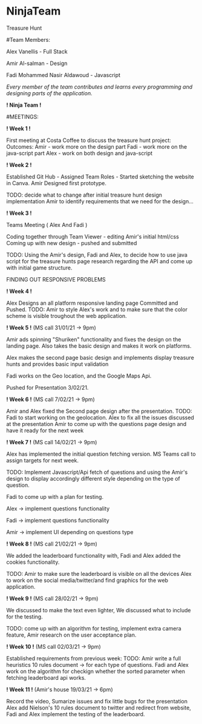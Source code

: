 # NinjaTeam
Treasure Hunt

#Team Members: 

Alex Vanellis - Full Stack

Amir Al-salman - Design

Fadi Mohammed Nasir Aldawoud - Javascript

_Every member of the team contributes and learns every programming and designing parts of the application._

**! Ninja Team !** 

#MEETINGS:

**! Week 1 !** 

First meeting at Costa Coffee to discuss the treasure hunt project:
    Outcomes: 
        Amir - work more on the design part 
        Fadi - work more on the java-script part
        Alex - work on both design and java-script 

**! Week 2 !** 

Established Git Hub - Assigned Team Roles - Started sketching the website in Canva.
Amir Designed first prototype.

TODO: 
decide what to change after initial treasure hunt design implementation
Amir to identify requirements that we need for the design...

**! Week 3 !** 

Teams Meeting ( Alex And Fadi ) 

Coding together through Team Viewer - editing Amir's initial html/css
Coming up with new design - pushed and submitted

TODO:
Using the Amir's design, Fadi and Alex, to decide how to use java script for the treasure hunts page
research regarding the API and come up with initial game structure.

FINDING OUT RESPONSIVE PROBLEMS

**! Week 4 !** 

Alex Designs an all platform responsive landing page
Committed and Pushed.
TODO:
Amir to style Alex's work and to make sure that the color scheme is visible troughout the web application.

**! Week 5 !**  (MS call 31/01/21 -> 9pm)

Amir ads spinning "Shuriken" functionality and fixes the design on the landing page. Also takes the basic design and makes it work on platforms.

Alex makes the second page basic design and implements display treasure hunts and provides basic input validation

Fadi works on the Geo location, and the Google Maps Api. 

Pushed for Presentation 3/02/21.

**! Week 6 !**  (MS call 7/02/21 -> 9pm)

Amir and Alex fixed the Second page design after the presentation.
TODO:
Fadi to start working on the geolocation.
Alex to fix all the issues discussed at the presentation 
Amir to come up with the questions page design and have it ready for the next week

**! Week 7 !** (MS call 14/02/21 -> 9pm)

Alex has implemented the initial question fetching version.
MS Teams call to assign targets for next week.

TODO:
Implement Javascript/Api fetch of questions and using the Amir's design to display
accordingly different style depending on the type of question.

Fadi to come up with a plan for testing.

Alex -> implement questions functionality 

Fadi -> implement questions functionality 

Amir -> implement UI depending on questions type 

**! Week 8 !** (MS call 21/02/21 -> 9pm)

We added the leaderboard functionality with,
Fadi and Alex added the cookies functionality. 

TODO:
Amir to make sure the leaderboard is visible on all the devices
Alex to work on the social media/twitter/and find graphics for the web application.

**! Week 9 !** (MS call 28/02/21 -> 9pm)

We discussed to make the text even lighter, 
We discussed what to include for the testing. 

TODO:
come up with an algorithm for testing,
implement extra camera feature,
Amir research on the user acceptance plan. 

**! Week 10 !** (MS call 02/03/21 -> 9pm)

Established requirements from previous week: 
TODO:
Amir write a full heuristics 10 rules document -> for each type of questions.
Fadi and Alex work on the algorithm for checkign whether the sorted parameter when fetching leaderboard api works.

**! Week 11 !** (Amir's house 19/03/21 -> 6pm)

Record the video, 
Sumarize issues and fix little bugs for the presentation
Alex add Nielson's 10 rules document to twitter and redirect from website,
Fadi and Alex implement the testing of the leaderboard.
